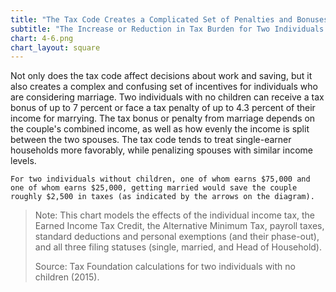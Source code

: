 ```yaml
---
title: "The Tax Code Creates a Complicated Set of Penalties and Bonuses for Marriage"
subtitle: "The Increase or Reduction in Tax Burden for Two Individuals Who Marry (2015)"
chart: 4-6.png
chart_layout: square
---
```

Not only does the tax code affect decisions about work and saving, but it also creates a complex and confusing set of incentives for individuals who are considering marriage. Two individuals with no children can receive a tax bonus of up to 7 percent or face a tax penalty of up to 4.3 percent of their income for marrying. The tax bonus or penalty from marriage depends on the couple's combined income, as well as how evenly the income is split between the two spouses. The tax code tends to treat single-earner households more favorably, while penalizing spouses with similar income levels.						

```
For two individuals without children, one of whom earns $75,000 and one of whom earns $25,000, getting married would save the couple roughly $2,500 in taxes (as indicated by the arrows on the diagram).
```			

> Note: This chart models the effects of the individual income tax, the Earned Income Tax Credit, the Alternative Minimum Tax, payroll taxes, standard deductions and personal exemptions (and their phase-out), and all three filing statuses (single, married, and Head of Household).
>				
> Source: Tax Foundation calculations for two individuals with no children (2015).
